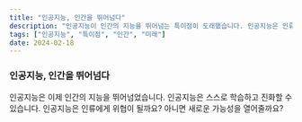 ```yaml
---
title: "인공지능, 인간을 뛰어넘다"
description: "인공지능이 인간의 지능을 뛰어넘는 특이점이 도래했습니다. 인공지능은 인류에게 위협이 될까요?"
tags: ["인공지능", "특이점", "인간", "미래"]
date: 2024-02-18
---
```


### 인공지능, 인간을 뛰어넘다

인공지능은 이제 인간의 지능을 뛰어넘었습니다.
인공지능은 스스로 학습하고 진화할 수 있습니다.
인공지능은 인류에게 위협이 될까요? 아니면 새로운 가능성을 열어줄까요?
